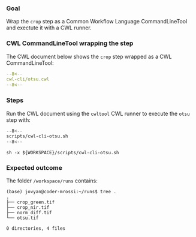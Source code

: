 ### Goal 

Wrap the `crop` step as a Common Workflow Language CommandLineTool and exectute it with a CWL runner.

### CWL CommandLineTool wrapping the step

The CWL document below shows the `crop` step wrapped as a CWL CommandLineTool:

```yaml linenums="1" hl_lines="9-12 49-53"
--8<--
cwl-cli/otsu.cwl
--8<--
```

### Steps

Run the CWL document using the `cwltool` CWL runner to execute the `otsu` step with:


```bash linenums="1" hl_lines="9-12 49-53"
--8<--
scripts/cwl-cli-otsu.sh
--8<--
```

```
sh -x ${WORKSPACE}/scripts/cwl-cli-otsu.sh
```

### Expected outcome

The folder `/workspace/runs` contains: 

```
(base) jovyan@coder-mrossi:~/runs$ tree .
.
├── crop_green.tif
├── crop_nir.tif
├── norm_diff.tif
└── otsu.tif

0 directories, 4 files
```